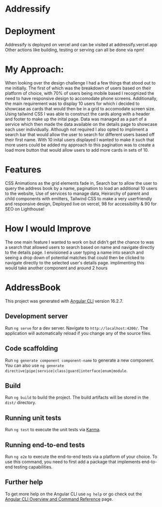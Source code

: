 # Addressify

# Deployment
  Addressify is deployed on vercel and can be visited at addressify.vercel.app
  Other actions like building, testing or serving can all be done via npm!

# My Approach:
  When looking over the design challenge I had a few things that stood out to me initially. 
  The first of which was the breakdown of users based on their platform of choice, with 70% of users being mobile based I recognized the need to have responsive design to accomodate phone screens. Additionally, the main requirement was to display 10 users for which i decided to showcase as 
  cards that would then be in a grid to accomodate screen size. Using tailwind CSS I was able to construct the cards along with a header and footer 
  to make up the inital page. Data was managed as a part of a service which then made the data available on the details page to showcase each
  user individually. Although not required I also opted to impliment a search bar that would allow the user to search for different users based
  off their first name. With 10 inital users displayed I wanted to make it such that more users could be added my approach to this pagination was 
  to create a load more button that would allow users to add more cards in sets of 10. 

# Features
  CSS Animations as the grid elements fade in,
  Search bar to allow the user to query the address book by a name,
  pagination to load an additional 10 users to the website,
  Use of services to manage data,
  Heirarchy of parent and child components with emitters,
  Tailwind CSS to make a very userfriendly and responsive design,
  Deployed live on vercel,
  98 for accessibility & 90 for SEO on Lighthouse!

# How I would Improve
  The one main feature I wanted to work on but didn't get the chance to was a search that allowed users to search based on name and navigate
  directly to the details page. I envisioned a user typing a name into search and seeing a drop down of potential matches that could then be
  clicked to navigate directly to the selected user's details page. implimenting this would take another component and around 2 hours

# AddressBook

This project was generated with [Angular CLI](https://github.com/angular/angular-cli) version 16.2.7.

## Development server

Run `ng serve` for a dev server. Navigate to `http://localhost:4200/`. The application will automatically reload if you change any of the source files.

## Code scaffolding

Run `ng generate component component-name` to generate a new component. You can also use `ng generate directive|pipe|service|class|guard|interface|enum|module`.

## Build

Run `ng build` to build the project. The build artifacts will be stored in the `dist/` directory.

## Running unit tests

Run `ng test` to execute the unit tests via [Karma](https://karma-runner.github.io).

## Running end-to-end tests

Run `ng e2e` to execute the end-to-end tests via a platform of your choice. To use this command, you need to first add a package that implements end-to-end testing capabilities.

## Further help

To get more help on the Angular CLI use `ng help` or go check out the [Angular CLI Overview and Command Reference](https://angular.io/cli) page.

